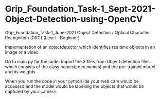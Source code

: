 # Grip_Foundation_Task-1_Sept-2021-Object-Detection-using-OpenCV
Grip_Foundation_Task-1_June-2021
Object Detection / Optical Character Recognition (ORC) (Level - Beginner)

Implementation of an objectdetector which identifies realtime objects in an image or a video

Go to main.py for the code.
Import the 3 files from Object detection files which consists of the class names(coco names) and the pre-trained model and its weights.

When you run the code in your python ide your web cam would be accessed and the model would be labelling the objects that would be captured by your camera.
